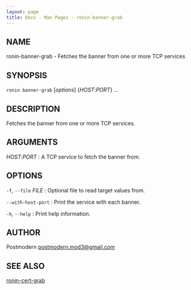 ```yaml
---
layout: page
title: Docs - Man Pages - ronin-banner-grab
---
```


## NAME

ronin-banner-grab - Fetches the banner from one or more TCP services

## SYNOPSIS

`ronin banner-grab` [*options*] {*HOST*:*PORT*} ...

## DESCRIPTION

Fetches the banner from one or more TCP services.

## ARGUMENTS

*HOST*:*PORT*
: A TCP service to fetch the banner from.

## OPTIONS

`-f`, `--file` *FILE*
: Optional file to read target values from.

`--with-host-port`
: Print the service with each banner.

`-h`, `--help`
: Print help information.

## AUTHOR

Postmodern <postmodern.mod3@gmail.com>

## SEE ALSO

[ronin-cert-grab](ronin-cert-grab.1.html)
